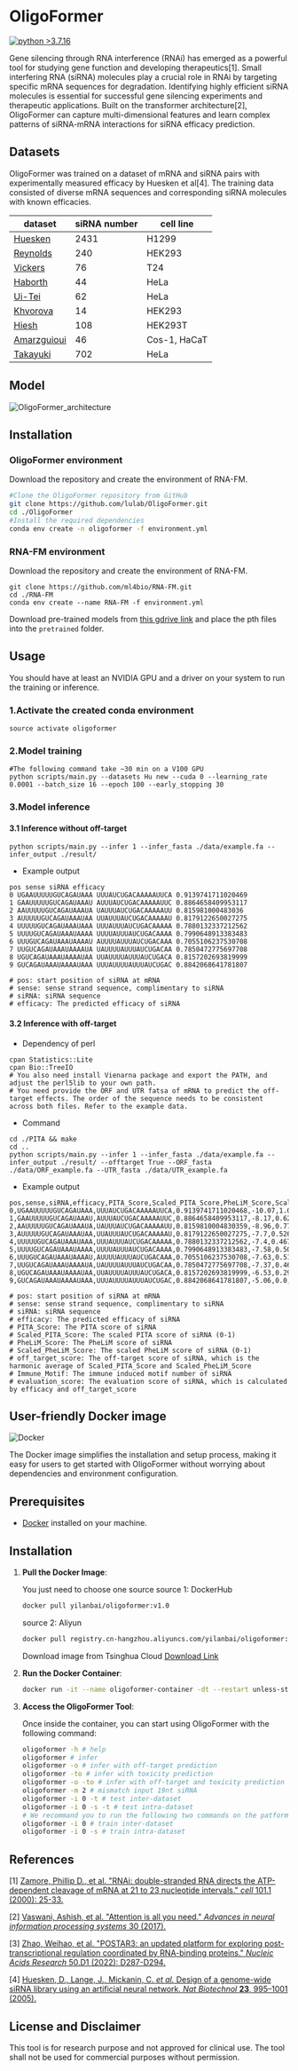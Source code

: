 # OligoFormer

[![python >3.7.16](https://img.shields.io/badge/python-3.7.16-brightgreen)](https://www.python.org/) 

Gene silencing through RNA interference (RNAi) has emerged as a powerful tool for studying gene function and developing therapeutics[1]. Small interfering RNA (siRNA) molecules play a crucial role in RNAi by targeting specific mRNA sequences for degradation. Identifying highly efficient siRNA molecules is essential for successful gene silencing experiments and therapeutic applications. Built on the transformer architecture[2],  OligoFormer can capture multi-dimensional features and learn complex patterns of siRNA-mRNA interactions for siRNA efficacy prediction.

## Datasets

OligoFormer was trained on a dataset of mRNA and siRNA pairs with experimentally measured efficacy by Huesken et al[4]. The training data consisted of diverse mRNA sequences and corresponding siRNA molecules with known efficacies.

| dataset                                                      | siRNA number | cell  line              | 
| ------------------------------------------------------------ | ------------ | ----------------------- | 
| [Huesken](https://www.nature.com/articles/nbt1118)           | 2431         | H1299                   |
| [Reynolds](https://www.nature.com/articles/nbt936)           | 240          | HEK293                  | 
| [Vickers](https://www.jbc.org/article/S0021-9258(19)32641-9/fulltext) | 76           | T24                     | 
| [Haborth](https://www.liebertpub.com/doi/10.1089/108729003321629638) | 44           | HeLa                    |     
| [Ui-](https://academic.oup.com/nar/article/32/3/936/2904484?login=false)[Tei](https://academic.oup.com/nar/article/32/3/936/2904484?login=false) | 62           |             HeLa                           |
| [Khvorova](https://www.nature.com/articles/nbt936)           | 14           | HEK293                  | 
| [Hiesh](https://academic.oup.com/nar/article/32/3/893/2904476) | 108          | HEK293T                 | 
| [Amarzguioui](https://pubmed.ncbi.nlm.nih.gov/12527766/)     | 46           | Cos-1,  HaCaT           |
| [Takayuki](https://academic.oup.com/nar/article/35/4/e27/1079934) | 702          | HeLa                    | 

## Model

![OligoFormer_architecture](figures/Figure1.png)

## Installation

### OligoFormer environment

Download the repository and create the environment of RNA-FM.

```bash
#Clone the OligoFormer repository from GitHub
git clone https://github.com/lulab/OligoFormer.git
cd ./OligoFormer
#Install the required dependencies
conda env create -n oligoformer -f environment.yml
```

### RNA-FM environment

Download the repository and create the environment of RNA-FM.
```
git clone https://github.com/ml4bio/RNA-FM.git
cd ./RNA-FM
conda env create --name RNA-FM -f environment.yml
```

Download pre-trained models from [this gdrive link](https://drive.google.com/drive/folders/1VGye74GnNXbUMKx6QYYectZrY7G2pQ_J?usp=share_link) and place the pth files into the `pretrained` folder.



## Usage

You should have at least an NVIDIA GPU and a driver on your system to run the training or inference.

### 1.Activate the created conda environment

```source activate oligoformer```

### 2.Model training

```
#The following command take ~30 min on a V100 GPU
python scripts/main.py --datasets Hu new --cuda 0 --learning_rate 0.0001 --batch_size 16 --epoch 100 --early_stopping 30
```

### 3.Model inference

#### 3.1 Inference without off-target

```
python scripts/main.py --infer 1 --infer_fasta ./data/example.fa --infer_output ./result/
```

- Example output

```text
pos sense siRNA efficacy
0 UGAAUUUUUGUCAGAUAAA UUUAUCUGACAAAAAUUCA 0.9139741711020469
1 GAAUUUUUGUCAGAUAAAU AUUUAUCUGACAAAAAUUC 0.8864658409953117
2 AAUUUUUGUCAGAUAAAUA UAUUUAUCUGACAAAAAUU 0.815981000483036
3 AUUUUUGUCAGAUAAAUAA UUAUUUAUCUGACAAAAAU 0.8179122650027275
4 UUUUUGUCAGAUAAAUAAA UUUAUUUAUCUGACAAAAA 0.7880132337212562
5 UUUUGUCAGAUAAAUAAAA UUUUAUUUAUCUGACAAAA 0.7990648913383483
6 UUUGUCAGAUAAAUAAAAU AUUUUAUUUAUCUGACAAA 0.7055106237530708
7 UUGUCAGAUAAAUAAAAUA UAUUUUAUUUAUCUGACAA 0.7850472775697708
8 UGUCAGAUAAAUAAAAUAA UUAUUUUAUUUAUCUGACA 0.8157202693819999
9 GUCAGAUAAAUAAAAUAAA UUUAUUUUAUUUAUCUGAC 0.8842068641781807

# pos: start position of siRNA at mRNA
# sense: sense strand sequence, complimentary to siRNA
# siRNA: siRNA sequence
# efficacy: The predicted efficacy of siRNA
```

#### 3.2 Inference with off-target

- Dependency of perl

```
cpan Statistics::Lite
cpan Bio::TreeIO
# You also need install Vienarna package and export the PATH, and adjust the perl5lib to your own path.
# You need provide the ORF and UTR fatsa of mRNA to predict the off-target effects. The order of the sequence needs to be consistent across both files. Refer to the example data.
```

- Command

```
cd ./PITA && make
cd ..
python scripts/main.py --infer 1 --infer_fasta ./data/example.fa --infer_output ./result/ --offtarget True --ORF_fasta ./data/ORF_example.fa --UTR_fasta ./data/UTR_example.fa
```

- Example output

```text
pos,sense,siRNA,efficacy,PITA_Score,Scaled_PITA_Score,PheLiM_Score,Scaled_PheLiM_Score,off_target_score,Immune_Motif,evaluation_score
0,UGAAUUUUUGUCAGAUAAA,UUUAUCUGACAAAAAUUCA,0.9139741711020468,-10.07,1.0,0.28300000000000003,0.2866379310344829,0.671262782443687,0,0.5351767612351033
1,GAAUUUUUGUCAGAUAAAU,AUUUAUCUGACAAAAAUUC,0.8864658409953117,-8.17,0.6207584830339321,0.15,0.0,0.0,0,1.0
2,AAUUUUUGUCAGAUAAAUA,UAUUUAUCUGACAAAAAUU,0.8159810004830359,-8.96,0.7784431137724552,0.23399999999999999,0.1810344827586207,0.4425563810483377,0,0.4636817856550889
3,AUUUUUGUCAGAUAAAUAA,UUAUUUAUCUGACAAAAAU,0.8179122650027275,-7.7,0.5269461077844312,0.5660000000000001,0.8965517241379312,1.0,0,0.20202874870817145
4,UUUUUGUCAGAUAAAUAAA,UUUAUUUAUCUGACAAAAA,0.7880132337212562,-7.4,0.4670658682634731,0.368,0.4698275862068966,0.705735069085299,0,0.26680191635745165
5,UUUUGUCAGAUAAAUAAAA,UUUUAUUUAUCUGACAAAA,0.7990648913383483,-7.58,0.502994011976048,0.38,0.49568965517241387,0.7522461644008175,0,0.26754605953645344
6,UUUGUCAGAUAAAUAAAAU,AUUUUAUUUAUCUGACAAA,0.7055106237530708,-7.63,0.5129740518962076,0.5720000000000001,0.9094827586206898,0.9882482133646434,0,0.0
7,UUGUCAGAUAAAUAAAAUA,UAUUUUAUUUAUCUGACAA,0.7850472775697708,-7.37,0.46107784431137727,0.614,1.0,0.9508590794451448,0,0.15983727224740343
8,UGUCAGAUAAAUAAAAUAA,UUAUUUUAUUUAUCUGACA,0.8157202693819999,-6.53,0.2934131736526947,0.61,0.9913793103448276,0.682184317952127,0,0.33302818248637234
9,GUCAGAUAAAUAAAAUAAA,UUUAUUUUAUUUAUCUGAC,0.8842068641781807,-5.06,0.0,0.19899999999999998,0.10560344827586204,0.0,0,0.9941495828005047

# pos: start position of siRNA at mRNA
# sense: sense strand sequence, complimentary to siRNA
# siRNA: siRNA sequence
# efficacy: The predicted efficacy of siRNA
# PITA_Score: The PITA score of siRNA
# Scaled_PITA_Score: The scaled PITA score of siRNA (0-1)
# PheLiM_Score: The PheLiM score of siRNA
# Scaled_PheLiM_Score: The scaled PheLiM score of siRNA (0-1)
# off_target_score: The off-target score of siRNA, which is the harmonic average of Scaled_PITA_Score and Scaled_PheLiM_Score
# Immune_Motif: The immune induced motif number of siRNA
# evaluation_score: The evaluation score of siRNA, which is calculated by efficacy and off_target_score
```

## User-friendly Docker image

![Docker](https://img.shields.io/badge/Docker-Ready-blue)

The Docker image simplifies the installation and setup process, making it easy for users to get started with OligoFormer without worrying about dependencies and environment configuration.

## Prerequisites

- [Docker](https://www.docker.com/get-started) installed on your machine.

## Installation

1. **Pull the Docker Image**:

    
    You just need to choose one source
    source 1: DockerHub
    ```sh
    docker pull yilanbai/oligoformer:v1.0
    ```
    source 2: Aliyun
    ```sh
    docker pull registry.cn-hangzhou.aliyuncs.com/yilanbai/oligoformer:v1.0
    ```
    Download image from Tsinghua Cloud
    [Download Link](https://cloud.tsinghua.edu.cn/f/2cca306e868a4b7897d3/)

3. **Run the Docker Container**:

    ```sh
    docker run -it --name oligoformer-container -dt --restart unless-stopped yilanbai/oligoformer:v1.0 && docker exec -it oligoformer-container bash
    ```

4. **Access the OligoFormer Tool**:

    Once inside the container, you can start using OligoFormer with the following command:

    ```sh
    oligoformer -h # help
    oligoformer # infer
    oligoformer -o # infer with off-target prediction
    oligoformer -to # infer with toxicity prediction
    oligoformer -o -to # infer with off-target and toxicity prediction
    oligoformer -m 2 # mismatch input 19nt siRNA
    oligoformer -i 0 -t # test inter-dataset
    oligoformer -i 0 -s -t # test intra-dataset
    # We recommand you to run the following two commands on the patform with GPUs.
    oligoformer -i 0 # train inter-dataset
    oligoformer -i 0 -s # train intra-dataset
    
## References

[1] [Zamore, Phillip D., et al. "RNAi: double-stranded RNA directs the ATP-dependent cleavage of mRNA at 21 to 23 nucleotide intervals." *cell* 101.1 (2000): 25-33.](https://www.sciencedirect.com/science/article/pii/S0092867400806200)

[2] [Vaswani, Ashish, et al. "Attention is all you need." *Advances in neural information processing systems* 30 (2017).](https://proceedings.neurips.cc/paper/2017/file/3f5ee243547dee91fbd053c1c4a845aa-Paper.pdf)

[3] [Zhao, Weihao, et al. "POSTAR3: an updated platform for exploring post-transcriptional regulation coordinated by RNA-binding proteins." *Nucleic Acids Research* 50.D1 (2022): D287-D294.](https://academic.oup.com/nar/article/50/D1/D287/6353804)

[4] [Huesken, D., Lange, J., Mickanin, C. *et al.* Design of a genome-wide siRNA library using an artificial neural network. *Nat Biotechnol* **23**, 995–1001 (2005).](https://www.nature.com/articles/nbt1118#Abs1)

## License and Disclaimer
This tool is for research purpose and not approved for clinical use. The tool shall not be used for commercial purposes without permission.

